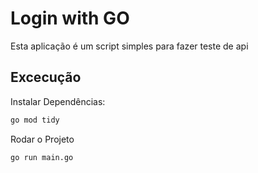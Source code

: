 
# Login with GO

Esta aplicação é um script simples para fazer teste de api

## Excecução

Instalar Dependências:
```sh
go mod tidy
```

Rodar o Projeto
```sh
go run main.go
